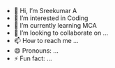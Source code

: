 - 👋 Hi, I’m Sreekumar A
- 👀 I’m interested in Coding
- 🌱 I’m currently learning MCA
- 💞️ I’m looking to collaborate on ...
- 📫 How to reach me ...
- 😄 Pronouns: ...
- ⚡ Fun fact: ...

<!---
sreekumar2003/sreekumar2003 is a ✨ special ✨ repository because its `README.md` (this file) appears on your GitHub profile.
You can click the Preview link to take a look at your changes.
--->
